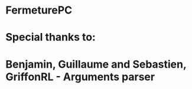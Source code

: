 # FermeturePC

# Special thanks to: 
# Benjamin, Guillaume and Sebastien, GriffonRL - Arguments parser
